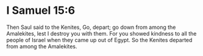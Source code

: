 # I Samuel 15:6

Then Saul said to the Kenites, Go, depart; go down from among the Amalekites, lest I destroy you with them. For you showed kindness to all the people of Israel when they came up out of Egypt. So the Kenites departed from among the Amalekites.
